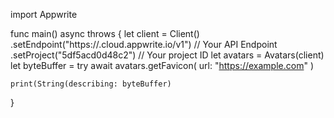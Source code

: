 import Appwrite

func main() async throws {
    let client = Client()
      .setEndpoint("https://<REGION>.cloud.appwrite.io/v1") // Your API Endpoint
      .setProject("5df5acd0d48c2") // Your project ID
    let avatars = Avatars(client)
    let byteBuffer = try await avatars.getFavicon(
        url: "https://example.com"
    )

    print(String(describing: byteBuffer)
}
